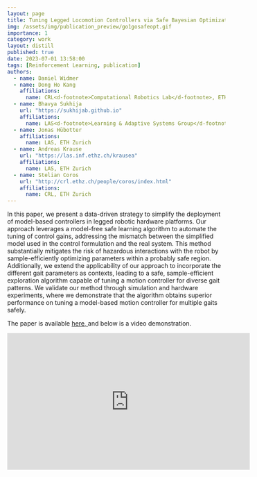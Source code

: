 ```yaml
---
layout: page
title: Tuning Legged Locomotion Controllers via Safe Bayesian Optimization
img: /assets/img/publication_preview/go1gosafeopt.gif
importance: 1
category: work
layout: distill
published: true
date: 2023-07-01 13:58:00
tags: [Reinforcement Learning, publication]
authors:
  - name: Daniel Widmer
  - name: Dong Ho Kang
    affiliations:
      name: CRL<d-footnote>Computational Robotics Lab</d-footnote>, ETH Zurich
  - name: Bhavya Sukhija
    url: "https://sukhijab.github.io"
    affiliations:
      name: LAS<d-footnote>Learning & Adaptive Systems Group</d-footnote> & CRL, ETH Zurich
  - name: Jonas Hübotter
    affiliations:
      name: LAS, ETH Zurich
  - name: Andreas Krause
    url: "https://las.inf.ethz.ch/krausea"
    affiliations:
      name: LAS, ETH Zurich
  - name: Stelian Coros
    url: "http://crl.ethz.ch/people/coros/index.html"
    affiliations:
      name: CRL, ETH Zurich
---
```


In this paper, we present a data-driven strategy to simplify the deployment of
model-based controllers in legged robotic hardware platforms. Our approach
leverages a model-free safe learning algorithm to automate the tuning of control
gains, addressing the mismatch between the simplified model used in the control
formulation and the real system. This method substantially mitigates the risk of
hazardous interactions with the robot by sample-efficiently optimizing parameters
within a probably safe region. Additionally, we extend the applicability of our
approach to incorporate the different gait parameters as contexts, leading to a safe,
sample-efficient exploration algorithm capable of tuning a motion controller for
diverse gait patterns. We validate our method through simulation and hardware
experiments, where we demonstrate that the algorithm obtains superior performance
on tuning a model-based motion controller for multiple gaits safely.


The paper is available <a href="https://arxiv.org/pdf/2306.07092.pdf"> here, </a> and below is a video demonstration.

<iframe width="560" height="315" src="https://www.youtube.com/embed/pceHWpFr3ng" title="YouTube video player" frameborder="0" allow="accelerometer; autoplay; clipboard-write; encrypted-media; gyroscope; picture-in-picture; web-share" allowfullscreen></iframe>



